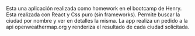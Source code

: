 Esta una aplicación realizada como homework en el bootcamp de Henry. Esta realizada con React y Css puro (sin frameworks). Permite buscar la ciudad por nombre y ver en detalles la misma. La app realiza un pedido a la api openweathermap.org y renderiza el resultado de cada ciudad solicitada.



